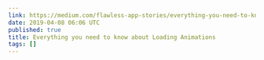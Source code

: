 ```yaml
---
link: https://medium.com/flawless-app-stories/everything-you-need-to-know-about-loading-animations-10db7f9b61e
date: 2019-04-08 06:06 UTC
published: true
title: Everything you need to know about Loading Animations
tags: []
---
```



